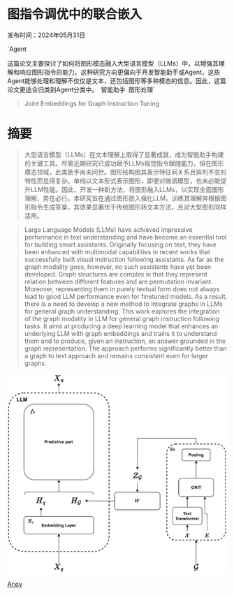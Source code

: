 # 图指令调优中的联合嵌入

发布时间：2024年05月31日

`Agent

这篇论文主要探讨了如何将图形模态融入大型语言模型（LLMs）中，以增强其理解和响应图形指令的能力。这种研究方向更偏向于开发智能助手或Agent，这些Agent能够处理和理解不仅仅是文本，还包括图形等多种模态的信息。因此，这篇论文更适合归类到Agent分类中。` `智能助手` `图形处理`

> Joint Embeddings for Graph Instruction Tuning

# 摘要

> 大型语言模型（LLMs）在文本理解上取得了显著成就，成为智能助手构建的关键工具。尽管近期研究已成功赋予LLMs视觉指令跟随能力，但在图形模态领域，此类助手尚未问世。图形结构因其表示特征间关系且排列不变的特性而显得复杂。单纯以文本形式表示图形，即便对微调模型，也未必能提升LLM性能。因此，开发一种新方法，将图形融入LLMs，以实现全面图形理解，势在必行。本研究旨在通过图形嵌入强化LLM，训练其理解并根据图形指令生成答案，其效果显著优于传统图形转文本方法，且对大型图形同样适用。

> Large Language Models (LLMs) have achieved impressive performance in text understanding and have become an essential tool for building smart assistants. Originally focusing on text, they have been enhanced with multimodal capabilities in recent works that successfully built visual instruction following assistants. As far as the graph modality goes, however, no such assistants have yet been developed. Graph structures are complex in that they represent relation between different features and are permutation invariant. Moreover, representing them in purely textual form does not always lead to good LLM performance even for finetuned models. As a result, there is a need to develop a new method to integrate graphs in LLMs for general graph understanding. This work explores the integration of the graph modality in LLM for general graph instruction following tasks. It aims at producing a deep learning model that enhances an underlying LLM with graph embeddings and trains it to understand them and to produce, given an instruction, an answer grounded in the graph representation. The approach performs significantly better than a graph to text approach and remains consistent even for larger graphs.

![图指令调优中的联合嵌入](../../../paper_images/2405.20684/x1.png)

[Arxiv](https://arxiv.org/abs/2405.20684)